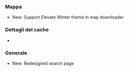 ### Mappa
- New: Support Elevate Winter theme in map downloader

### Dettagli del cache
-

### Generale
- New: Redesigned search page

